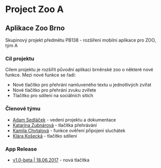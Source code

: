 # Project Zoo A
## Aplikace Zoo Brno

Skupinový projekt předmětu PB138 - rozšíření mobilní aplikace pro ZOO, tým A

### Cíl projektu
Cílem projektu je rozšířit původní aplikaci brněnské zoo o některé nové funkce. Mezi nové funkce se řadí:
- Nové tlačítko pro přehrání namluveného textu u jednotlivých zvířat
- Nové tlačítko pro přehrání zvuku zvířete
- Tlačítko pro sdílení na sociálních sítích

### Členové týmu 
- [Adam Sedláček](https://adamsedlacek.github.io/PB138-ZooA/sedlacek) - vedení projektu a dokumentace
- [Katarína Zubnárová](https://adamsedlacek.github.io/PB138-ZooA/zubnarova) - tlačítka přehrávání
- [Kamila Chytalová](https://adamsedlacek.github.io/PB138-ZooA/chytalova) - funkce ověření připojení sluchátek
- [Klára Košecká](https://adamsedlacek.github.io/PB138-ZooA/kosecka) - tlačítko sdílení

### App Release
- [v1.0-beta | 18.06.2017](https://github.com/AdamSedlacek/PB138-ZooA/releases/tag/v1.0-beta) - nová tlačítka
